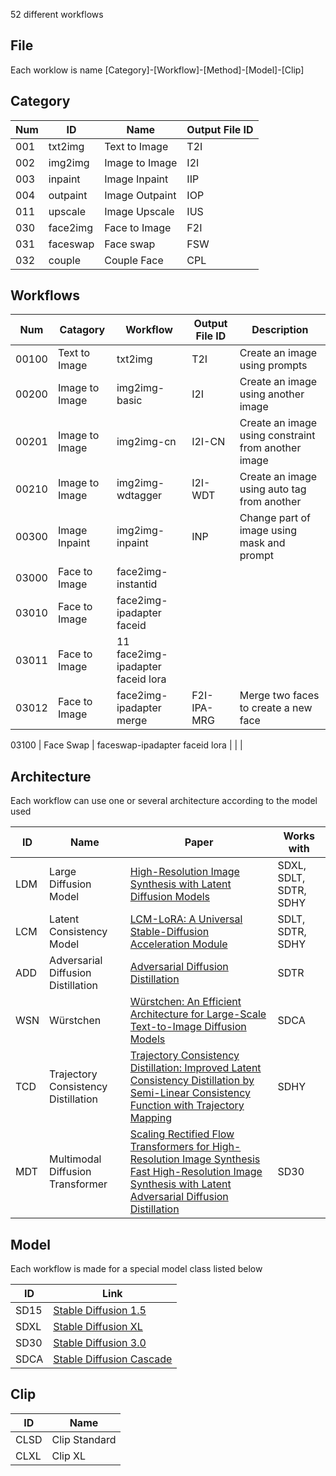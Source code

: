 52 different workflows 

## File
Each worklow is name 
[Category]-[Workflow]-[Method]-[Model]-[Clip]

## Category
Num | ID | Name | Output File ID |
--- | --- | --- | --- |
001 | txt2img | Text to Image | T2I |
002 | img2img | Image to Image | I2I |
003 | inpaint | Image Inpaint | IIP |
004 | outpaint | Image Outpaint | IOP |
011 | upscale | Image Upscale | IUS |
030 | face2img | Face to Image | F2I |
031 | faceswap | Face swap | FSW |
032 | couple | Couple Face | CPL |

## Workflows
Num | Catagory | Workflow | Output File ID | Description |
--- | --- | --- |  --- |   --- |
00100 | Text to Image | txt2img | T2I | Create an image using prompts |
00200 | Image to Image | img2img-basic | I2I | Create an image using another image |
00201 | Image to Image | img2img-cn | I2I-CN | Create an image using constraint from another image|
00210 | Image to Image | img2img-wdtagger | I2I-WDT | Create an image using auto tag from another |
00300 | Image Inpaint | img2img-inpaint | INP | Change part of image using mask and prompt |
03000 | Face to Image | face2img-instantid | | |
03010 | Face to Image | face2img-ipadapter faceid | | |
03011 | Face to Image | 11 face2img-ipadapter faceid lora | | |
03012 | Face to Image | face2img-ipadapter merge | F2I-IPA-MRG | Merge two faces to create a new face |

03100 | Face Swap | faceswap-ipadapter faceid lora  | | |

## Architecture
Each workflow can use one or several architecture according to the model used

ID | Name | Paper | Works with |
--- | --- | --- | --- |
LDM | Large Diffusion Model | [High-Resolution Image Synthesis with Latent Diffusion Models](https://arxiv.org/abs/2112.10752) | SDXL, SDLT, SDTR, SDHY|
LCM | Latent Consistency Model | [LCM-LoRA: A Universal Stable-Diffusion Acceleration Module](https://arxiv.org/abs/2311.05556)  | SDLT, SDTR,  SDHY |
ADD | Adversarial Diffusion Distillation | [Adversarial Diffusion Distillation](https://arxiv.org/abs/2311.17042) | SDTR |
WSN | Würstchen | [Würstchen: An Efficient Architecture for Large-Scale Text-to-Image Diffusion Models](https://openreview.net/forum?id=gU58d5QeGv) | SDCA |
TCD | Trajectory Consistency Distillation | [Trajectory Consistency Distillation: Improved Latent Consistency Distillation by Semi-Linear Consistency Function with Trajectory Mapping](https://arxiv.org/abs/2402.19159)| SDHY |
MDT | Multimodal Diffusion Transformer | [Scaling Rectified Flow Transformers for High-Resolution Image Synthesis](https://arxiv.org/abs/2403.03206) <br> [Fast High-Resolution Image Synthesis with Latent Adversarial Diffusion Distillation](https://arxiv.org/abs/2403.12015)| SD30 |

## Model
Each workflow is made for a special model class listed below

ID | Link |
--- | --- |
SD15 | [Stable Diffusion 1.5](https://huggingface.co/runwayml/stable-diffusion-v1-5) |
SDXL | [Stable Diffusion XL](https://stability.ai/news/stability-ai-sdxl-turbo) |
SD30 | [Stable Diffusion 3.0](https://stability.ai/news/stable-diffusion-3-medium)|
SDCA | [Stable Diffusion Cascade](https://github.com/Stability-AI/StableCascade) |

## Clip
ID | Name |
--- | --- |
CLSD | Clip Standard |
CLXL | Clip XL |
